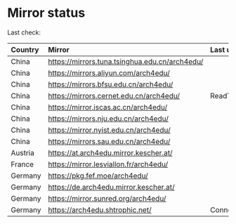 <script src="./time.js"></script>
# Mirror status
Last check: <script type="text/javascript">localize(1756477372.083739);</script>

|Country|Mirror|Last update|
|:------|:-----|:----------|
|China|https://mirrors.tuna.tsinghua.edu.cn/arch4edu/|<script type="text/javascript">localize(1756450049);</script>|
|China|https://mirrors.aliyun.com/arch4edu/|<script type="text/javascript">localize(1756450049);</script>|
|China|https://mirrors.bfsu.edu.cn/arch4edu/|<script type="text/javascript">localize(1756450049);</script>|
|China|https://mirrors.cernet.edu.cn/arch4edu/|ReadTimeout|
|China|https://mirror.iscas.ac.cn/arch4edu/|<script type="text/javascript">localize(1756450049);</script>|
|China|https://mirrors.nju.edu.cn/arch4edu/|<script type="text/javascript">localize(1756406687);</script>|
|China|https://mirror.nyist.edu.cn/arch4edu/|<script type="text/javascript">localize(1756450049);</script>|
|China|https://mirrors.sau.edu.cn/arch4edu/|<script type="text/javascript">localize(1756320098);</script>|
|Austria|https://at.arch4edu.mirror.kescher.at/|<script type="text/javascript">localize(1756104457);</script>|
|France|https://mirror.lesviallon.fr/arch4edu/|<script type="text/javascript">localize(1756450049);</script>|
|Germany|https://pkg.fef.moe/arch4edu/|<script type="text/javascript">localize(1756104457);</script>|
|Germany|https://de.arch4edu.mirror.kescher.at/|<script type="text/javascript">localize(1756104457);</script>|
|Germany|https://mirror.sunred.org/arch4edu/|<script type="text/javascript">localize(1756450049);</script>|
|Germany|https://arch4edu.shtrophic.net/|ConnectionError|

<script src="./tablefilter/tablefilter.js"></script>
<script src="./table.js"></script>